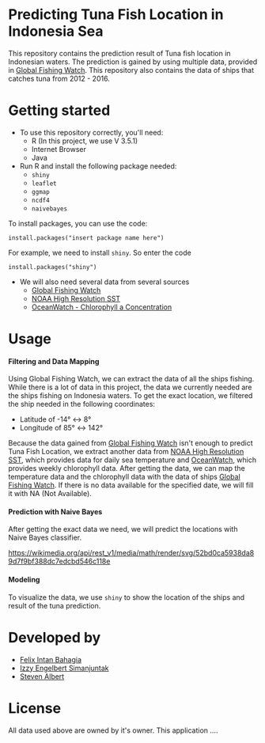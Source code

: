 Predicting Tuna Fish Location in Indonesia Sea
======
This repository contains the prediction result of Tuna fish location in Indonesian waters. The prediction is gained by using multiple data, provided in  [Global Fishing Watch](http://globalfishingwatch.org/). This repository also contains the data of ships that catches tuna from 2012 - 2016.

Getting started
======
* To use this repository correctly, you'll need:
  * R (In this project, we use V 3.5.1)
  * Internet Browser
  * Java 
* Run R and install the following package needed:
    * `shiny`
    * `leaflet`
    * `ggmap`
    * `ncdf4`
    * `naivebayes`

To install packages, you can use the code:
 ```
 install.packages("insert package name here")
 ```
 For example, we need to install `shiny`. So enter the code
 ```
 install.packages("shiny")
 ```
* We will also need several data from several sources
    * [Global Fishing Watch](http://globalfishingwatch.org/)
    * [NOAA High Resolution SST](https://www.esrl.noaa.gov/psd/)
    * [OceanWatch - Chlorophyll a Concentration](https://oceanwatch.pifsc.noaa.gov/erddap/griddap/)
    


Usage
======
#### Filtering and Data Mapping
Using Global Fishing Watch, we can extract the data of all the ships fishing. While there is a lot of data in this project, the data we currently needed are the ships fishing on Indonesia waters. To get the exact location, we filtered the ship needed in the following coordinates:
* Latitude of -14° ↔ 8°  
* Longitude of 85° ↔ 142°

Because the data gained from [Global Fishing Watch](http://globalfishingwatch.org/) isn't enough to predict Tuna Fish Location, we extract another data from [NOAA High Resolution SST](https://www.esrl.noaa.gov/psd/), which provides data for daily sea temperature and [OceanWatch](https://oceanwatch.pifsc.noaa.gov/erddap/griddap/), which provides weekly chlorophyll data. After getting the data, we can map the temperature data and the chlorophyll data with the data of ships [Global Fishing Watch](http://globalfishingwatch.org/). If there is no data available for the specified date, we will fill it with NA (Not Available). 

#### Prediction with Naive Bayes    

After getting the exact data we need, we will predict the locations with Naive Bayes classifier. 

https://wikimedia.org/api/rest_v1/media/math/render/svg/52bd0ca5938da89d7f9bf388dc7edcbd546c118e


#### Modeling
To visualize the data, we use `shiny` to show the location of the ships and result of the tuna prediction.  

Developed by
======

  * [Felix Intan Bahagia](https://github.com/FelixIB)
  * [Izzy Engelbert Simanjuntak](https://github.com/izzyengelbert) 
  * [Steven Albert](https://github.com/stevenalbert) 

License
======
All data used above are owned by it's owner. This application ....
